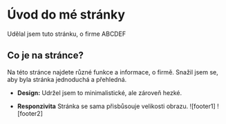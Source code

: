 # Úvod do mé stránky

Udělal jsem tuto stránku, o firme ABCDEF

## Co je na stránce?

Na této stránce najdete různé funkce a informace, o firmě. Snažil jsem se, aby byla stránka jednoduchá a přehledná.

- **Design:** Udržel jsem to minimalistické, ale zároveň hezké.

- **Responzivita** Stránka se sama přisbůsouje velikosti obrazu.
![footer1]
![footer2]